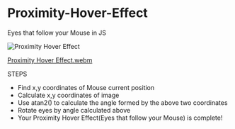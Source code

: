 # Proximity-Hover-Effect
Eyes that follow your Mouse in JS


![Proximity Hover Effect](https://user-images.githubusercontent.com/26090486/192859716-83cacbdf-fed6-4115-b488-f0c3d7908698.png)

[Proximity Hover Effect.webm](https://user-images.githubusercontent.com/26090486/192859753-fae0a2d1-780c-489e-91ca-e979ddfa0886.webm)

STEPS
- Find x,y coordinates of Mouse current position
- Calculate x,y coordinates of image
- Use atan2() to calculate the angle formed by the above two coordinates 
- Rotate eyes by angle calculated above
- Your Proximity Hover Effect(Eyes that follow your Mouse) is complete! 
